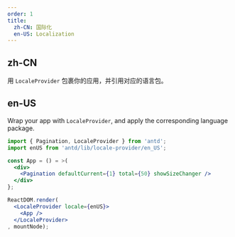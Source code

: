 ```yaml
---
order: 1
title:
  zh-CN: 国际化
  en-US: Localization
---
```


## zh-CN

用 `LocaleProvider` 包裹你的应用，并引用对应的语言包。

## en-US

Wrap your app with `LocaleProvider`, and apply the corresponding language package.

````jsx
import { Pagination, LocaleProvider } from 'antd';
import enUS from 'antd/lib/locale-provider/en_US';

const App = () = >(
  <div>
    <Pagination defaultCurrent={1} total={50} showSizeChanger />
  </div>
};

ReactDOM.render(
  <LocaleProvider locale={enUS}>
    <App />
  </LocaleProvider>
, mountNode);
````
